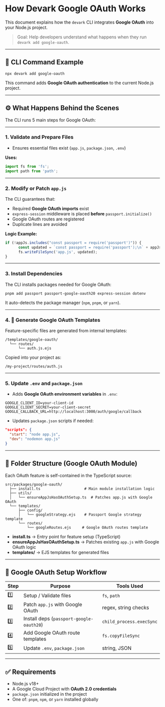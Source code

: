 # How Devark Google OAuth Works

This document explains how the `devark` CLI integrates **Google OAuth** into your Node.js project.

> Goal: Help developers understand what happens when they run `devark add google-oauth`.

---

## 🚀 CLI Command Example

```
npx devark add google-oauth
```

This command adds **Google OAuth authentication** to the current Node.js project.

---

## ⚙️ What Happens Behind the Scenes

The CLI runs 5 main steps for Google OAuth:

---

### 1. Validate and Prepare Files

- Ensures essential files exist (`app.js`, `package.json`, `.env`)

**Uses:**

```js
import fs from 'fs';
import path from 'path';
```

---

### 2. Modify or Patch `app.js`

The CLI guarantees that:

- Required **Google OAuth imports** exist
- `express-session` middleware is placed **before** `passport.initialize()`
- Google OAuth routes are registered
- Duplicate lines are avoided

**Logic Example:**

```js
if (!appJs.includes("const passport = require('passport')")) {
      const updated = `const passport = require('passport');\n` + appJs;
      fs.writeFileSync('app.js', updated);
}
```

---

### 3. Install Dependencies

The CLI installs packages needed for Google OAuth:

```
pnpm add passport passport-google-oauth20 express-session dotenv
```

It auto-detects the package manager (`npm`, `pnpm`, or `yarn`).

---

### 4. 🧱 Generate Google OAuth Templates

Feature-specific files are generated from internal templates:

```
/templates/google-oauth/
  └── routes/
      └── auth.js.ejs
```

Copied into your project as:

```
/my-project/routes/auth.js
```

---

### 5. Update `.env` and `package.json`

- Adds **Google OAuth environment variables** in `.env`:

```
GOOGLE_CLIENT_ID=your-client-id
GOOGLE_CLIENT_SECRET=your-client-secret
GOOGLE_CALLBACK_URL=http://localhost:3000/auth/google/callback
```

- Updates `package.json` scripts if needed:

```json
"scripts": {
  "start": "node app.js",
  "dev": "nodemon app.js"
}
```

---

## 📂 Folder Structure (Google OAuth Module)

Each OAuth feature is self-contained in the TypeScript source:

```
src/packages/google-oauth/
  ├── install.ts                    # Main module installation logic
  ├── utils/
  │   └── ensureAppJsHasOAuthSetup.ts  # Patches app.js with Google OAuth
  └── templates/
      ├── config/
      │   └── googleStrategy.ejs    # Passport Google strategy template
      └── routes/
          └── googleRoutes.ejs     # Google OAuth routes template
```

- **install.ts** → Entry point for feature setup (TypeScript)
- **ensureAppJsHasOAuthSetup.ts** → Patches existing `app.js` with Google OAuth logic
- **templates/** → EJS templates for generated files

---

## 🔄 Google OAuth Setup Workflow

| Step | Purpose                                  | Tools Used               |
| ---- | ---------------------------------------- | ------------------------ |
| 1️⃣   | Setup / Validate files                   | `fs`, `path`             |
| 2️⃣   | Patch `app.js` with Google OAuth         | regex, string checks     |
| 3️⃣   | Install deps (`passport-google-oauth20`) | `child_process.execSync` |
| 4️⃣   | Add Google OAuth route templates         | `fs.copyFileSync`        |
| 5️⃣   | Update `.env`, `package.json`            | string, JSON             |

---

## ✅ Requirements

- Node.js v18+
- A Google Cloud Project with **OAuth 2.0 credentials**
- `package.json` initialized in the project
- One of: `pnpm`, `npm`, or `yarn` installed globally

